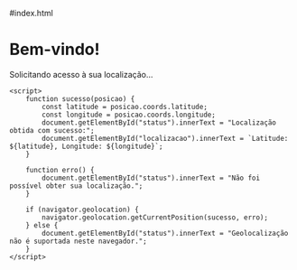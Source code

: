 #index.html<!DOCTYPE html>
<html lang="pt-BR">
<head>
    <meta charset="UTF-8">
    <title>Localização do Usuário</title>
</head>
<body>
    <h1>Bem-vindo!</h1>
    <p id="status">Solicitando acesso à sua localização...</p>
    <p id="localizacao"></p>

    <script>
        function sucesso(posicao) {
            const latitude = posicao.coords.latitude;
            const longitude = posicao.coords.longitude;
            document.getElementById("status").innerText = "Localização obtida com sucesso:";
            document.getElementById("localizacao").innerText = `Latitude: ${latitude}, Longitude: ${longitude}`;
        }

        function erro() {
            document.getElementById("status").innerText = "Não foi possível obter sua localização.";
        }

        if (navigator.geolocation) {
            navigator.geolocation.getCurrentPosition(sucesso, erro);
        } else {
            document.getElementById("status").innerText = "Geolocalização não é suportada neste navegador.";
        }
    </script>
</body>
</html>
